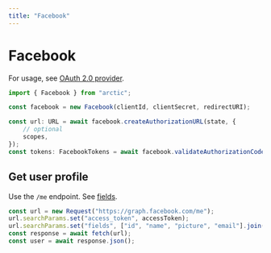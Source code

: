```yaml
---
title: "Facebook"
---
```


# Facebook

For usage, see [OAuth 2.0 provider](/guides/oauth2).

```ts
import { Facebook } from "arctic";

const facebook = new Facebook(clientId, clientSecret, redirectURI);
```

```ts
const url: URL = await facebook.createAuthorizationURL(state, {
	// optional
	scopes,
});
const tokens: FacebookTokens = await facebook.validateAuthorizationCode(code);
```

## Get user profile

Use the `/me` endpoint. See [fields](https://developers.facebook.com/docs/graph-api/reference/user#Reading).

```ts
const url = new Request("https://graph.facebook.com/me");
url.searchParams.set("access_token", accessToken);
url.searchParams.set("fields", ["id", "name", "picture", "email"].join(","));
const response = await fetch(url);
const user = await response.json();
```
